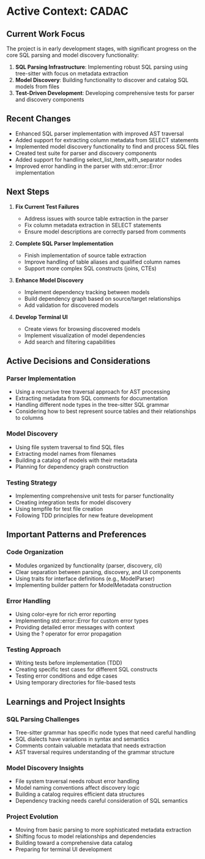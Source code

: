 # Active Context: CADAC

## Current Work Focus
The project is in early development stages, with significant progress on the core SQL parsing and model discovery functionality:

1. **SQL Parsing Infrastructure**: Implementing robust SQL parsing using tree-sitter with focus on metadata extraction
2. **Model Discovery**: Building functionality to discover and catalog SQL models from files
3. **Test-Driven Development**: Developing comprehensive tests for parser and discovery components

## Recent Changes
- Enhanced SQL parser implementation with improved AST traversal
- Added support for extracting column metadata from SELECT statements
- Implemented model discovery functionality to find and process SQL files
- Created test suite for parser and discovery components
- Added support for handling select_list_item_with_separator nodes
- Improved error handling in the parser with std::error::Error implementation

## Next Steps
1. **Fix Current Test Failures**
   - Address issues with source table extraction in the parser
   - Fix column metadata extraction in SELECT statements
   - Ensure model descriptions are correctly parsed from comments

2. **Complete SQL Parser Implementation**
   - Finish implementation of source table extraction
   - Improve handling of table aliases and qualified column names
   - Support more complex SQL constructs (joins, CTEs)

3. **Enhance Model Discovery**
   - Implement dependency tracking between models
   - Build dependency graph based on source/target relationships
   - Add validation for discovered models

4. **Develop Terminal UI**
   - Create views for browsing discovered models
   - Implement visualization of model dependencies
   - Add search and filtering capabilities

## Active Decisions and Considerations

### Parser Implementation
- Using a recursive tree traversal approach for AST processing
- Extracting metadata from SQL comments for documentation
- Handling different node types in the tree-sitter SQL grammar
- Considering how to best represent source tables and their relationships to columns

### Model Discovery
- Using file system traversal to find SQL files
- Extracting model names from filenames
- Building a catalog of models with their metadata
- Planning for dependency graph construction

### Testing Strategy
- Implementing comprehensive unit tests for parser functionality
- Creating integration tests for model discovery
- Using tempfile for test file creation
- Following TDD principles for new feature development

## Important Patterns and Preferences

### Code Organization
- Modules organized by functionality (parser, discovery, cli)
- Clear separation between parsing, discovery, and UI components
- Using traits for interface definitions (e.g., ModelParser)
- Implementing builder pattern for ModelMetadata construction

### Error Handling
- Using color-eyre for rich error reporting
- Implementing std::error::Error for custom error types
- Providing detailed error messages with context
- Using the ? operator for error propagation

### Testing Approach
- Writing tests before implementation (TDD)
- Creating specific test cases for different SQL constructs
- Testing error conditions and edge cases
- Using temporary directories for file-based tests

## Learnings and Project Insights

### SQL Parsing Challenges
- Tree-sitter grammar has specific node types that need careful handling
- SQL dialects have variations in syntax and semantics
- Comments contain valuable metadata that needs extraction
- AST traversal requires understanding of the grammar structure

### Model Discovery Insights
- File system traversal needs robust error handling
- Model naming conventions affect discovery logic
- Building a catalog requires efficient data structures
- Dependency tracking needs careful consideration of SQL semantics

### Project Evolution
- Moving from basic parsing to more sophisticated metadata extraction
- Shifting focus to model relationships and dependencies
- Building toward a comprehensive data catalog
- Preparing for terminal UI development
